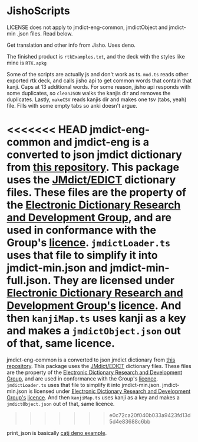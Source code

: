 # JishoScripts

LICENSE does not apply to jmdict-eng-common, jmdictObject and jmdict-min .json files. Read below.

Get translation and other info from Jisho. Uses deno.

The finished product is `rtkExamples.txt`, and the deck with the styles like mine is `RTK.apkg`

Some of the scripts are actually js and don't work as ts.
`mod.ts` reads other exported rtk deck, and calls jisho api to get common words that contain that kanji. Caps at 13 additional words.
For some reason, jisho api responds with some duplicates, so `cleanJSON` walks the kanjis dir and removes the duplicates.
Lastly, `makeCSV` reads kanjis dir and makes one tsv (tabs, yeah) file. Fills with some empty tabs so anki doesn't argue.

<<<<<<< HEAD
jmdict-eng-common and jmdict-eng is a converted to json jmdict dictionary from [this repository](https://github.com/scriptin/jmdict-simplified). This package uses the [JMdict/EDICT](http://www.edrdg.org/wiki/index.php/JMdict-EDICT_Dictionary_Project) dictionary files. These files are the property of the [Electronic Dictionary Research and Development Group](http://www.edrdg.org/), and are used in conformance with the Group's [licence](http://www.edrdg.org/edrdg/licence.html). 
`jmdictLoader.ts` uses that file to simplify it into jmdict-min.json and jmdict-min-full.json. They are licensed under [Electronic Dictionary Research and Development Group's](http://www.edrdg.org/) [licence](http://www.edrdg.org/edrdg/licence.html). And then `kanjiMap.ts` uses kanji as a key and makes a `jmdictObject.json` out of that, same licence.
=======
jmdict-eng-common is a converted to json jmdict dictionary from [this repository](https://github.com/scriptin/jmdict-simplified). This package uses the [JMdict/EDICT](http://www.edrdg.org/wiki/index.php/JMdict-EDICT_Dictionary_Project) dictionary files. These files are the property of the [Electronic Dictionary Research and Development Group](http://www.edrdg.org/), and are used in conformance with the Group's [licence](http://www.edrdg.org/edrdg/licence.html). 
`jmdictLoader.ts` uses that file to simplify it into jmdict-min.json. jmdict-min.json is licensed under [Electronic Dictionary Research and Development Group's](http://www.edrdg.org/) [licence](http://www.edrdg.org/edrdg/licence.html). And then `kanjiMap.ts` uses kanji as a key and makes a `jmdictObject.json` out of that, same licence.
>>>>>>> e0c72ca20f040b033a9423fd13d5d4e83688c6bb

print_json is basically
[catj deno example](https://deno.land/std@0.95.0/examples/catj.ts).
